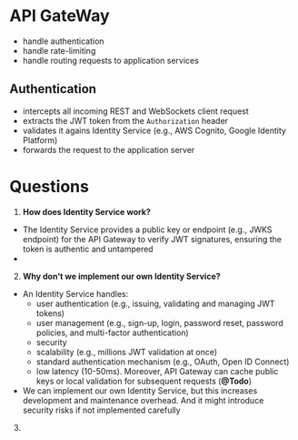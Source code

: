# API GateWay
- handle authentication
- handle rate-limiting
- handle routing requests to application services

## Authentication
- intercepts all incoming REST and WebSockets client request
- extracts the JWT token from the `Authorization` header
- validates it agains Identity Service (e.g., AWS Cognito, Google Identity Platform)
- forwards the request to the application server

# Questions
1. **How does Identity Service work?**
- The Identity Service provides a public key or endpoint (e.g., JWKS endpoint) for the API Gateway to verify JWT signatures, ensuring the token is authentic and untampered
- 
2. **Why don't we implement our own Identity Service?**
- An Identity Service handles:
  - user authentication (e.g., issuing, validating and managing JWT tokens)
  - user management (e.g., sign-up, login, password reset, password policies, and multi-factor authentication)
  - security
  - scalability (e.g., millions JWT validation at once)
  - standard authentication mechanism (e.g., OAuth, Open ID Connect)
  - low latency (10-50ms). Moreover, API Gateway can cache public keys or local validation for subsequent requests (**@Todo**)
- We can implement our own Identity Service, but this increases development and maintenance overhead. And it might introduce security risks if not implemented carefully

3. 

